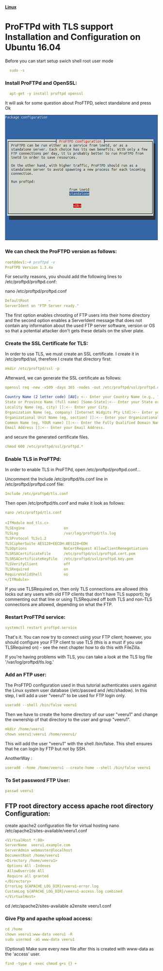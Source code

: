 [**Linux**](../Linux.md)

# ProFTPd with TLS support Installation and Configuration  on Ubuntu 16.04

Before  you can start setup swich shell root user mode 
~~~yaml    
  sudo -s
~~~

### Install ProFTPd and OpenSSL:
~~~yaml    
  apt-get -y install proftpd openssl
~~~
It will ask for some question about ProFTPD, select standalone and press Ok

![image1](/images/proftp1.png)

### We can check the ProFTPD version as follows:
~~~yaml 
root@dev1:~# proftpd -v
ProFTPD Version 1.3.4a
~~~
For security reasons, you should add the following lines to /etc/proftpd/proftpd.conf:

nano /etc/proftpd/proftpd.conf
~~~yaml 
DefaultRoot         ~
ServerIdent on "FTP Server ready."
~~~
The first option enables chrooting of FTP users into their home directory and the second option enables a ServerIdent message that does not contain any information about the used FTP server software, version or OS so that a potential attacker don't gets these details on the silver plate.

### Create the SSL Certificate for TLS:

In order to use TLS, we must create an SSL certificate. I create it in /etc/proftpd/ssl, therefore I create that directory first:
~~~yaml 
mkdir /etc/proftpd/ssl -p
~~~
Afterward, we can generate the SSL certificate as follows:
~~~yaml 
openssl req -new -x509 -days 365 -nodes -out /etc/proftpd/ssl/proftpd.cert.pem -keyout /etc/proftpd/ssl/proftpd.key.pem
~~~

~~~yaml 
Country Name (2 letter code) [AU]: <-- Enter your Country Name (e.g., "IN").
State or Province Name (full name) [Some-State]:<-- Enter your State or Province Name.
Locality Name (eg, city) []:<-- Enter your City.
Organization Name (eg, company) [Internet Widgits Pty Ltd]:<-- Enter your Organization Name (e.g., the name of your company).
Organizational Unit Name (eg, section) []:<-- Enter your Organizational Unit Name (e.g. "IT Department").
Common Name (eg, YOUR name) []:<-- Enter the Fully Qualified Domain Name of the system (e.g. "dev1.example.com").
Email Address []:<-- Enter your Email Address.
~~~

 and secure the generated certificate files.
~~~yaml 
chmod 600 /etc/proftpd/ssl/proftpd.*
~~~
### Enable TLS in ProFTPd:
In order to enable TLS in ProFTPd, open /etc/proftpd/proftpd.conf...

Uncomment the Include /etc/proftpd/tls.conf line in  /etc/proftpd/proftpd.conf file:
~~~yml
Include /etc/proftpd/tls.conf
~~~

Then open /etc/proftpd/tls.conf and make it look as follows:
~~~yml
nano /etc/proftpd/tls.conf

<IfModule mod_tls.c>
TLSEngine                  on
TLSLog                     /var/log/proftpd/tls.log
TLSProtocol TLSv1.2
TLSCipherSuite AES128+EECDH:AES128+EDH
TLSOptions                 NoCertRequest AllowClientRenegotiations
TLSRSACertificateFile      /etc/proftpd/ssl/proftpd.cert.pem
TLSRSACertificateKeyFile   /etc/proftpd/ssl/proftpd.key.pem
TLSVerifyClient            off
TLSRequired                on
RequireValidShell          no
</IfModule>
~~~

If you use TLSRequired on, then only TLS connections are allowed (this locks out any users with old FTP clients that don't have TLS support); by commenting out that line or using TLSRequired off both TLS and non-TLS connections are allowed, depending on what the FTP.

### Restart ProFTPd  service:
~~~yml
systemctl restart proftpd.service
~~~
That's it. You can now try to connect using your FTP client; however, you should configure your FTP client to use TLS (this is a must if you use TLSRequired on) - see the next chapter how to do this with FileZilla.

If you're having problems with TLS, you can take a look at the TLS log file '/var/log/proftpd/tls.log.'

 
### Add an FTP user:

The ProFTPD configuration used in thus tutorial authenticates users against the Linux system user database (/etc/passwd and /etc/shadow). 
In this step, I will add a user "veeru1" to be used for FTP login only.
~~~yml
useradd --shell /bin/false veeru1
~~~
Then we have to create the home directory of our user "veeru1" and change the ownership of that directory to the user and group "veeru1".
~~~yml
mkdir /home/veeru1
chown veeru1:veeru1 /home/veeru1/
~~~

This will add the user "veeru1" with the shell /bin/false. This shell ensures that he can login by FTP but not by SSH.

AnotherWay :
~~~yml
useradd --home /home/veeru1 --create-home --shell /bin/false veeru1
~~~
### To Set password FTP User:
~~~yml
passwd veeru1
~~~

## FTP root directory access apache root directory Configuration:
create apache2 configuration file for virtual hosting 
nano  /etc/apache2/sites-available/veeru1.conf
~~~yml
<VirtualHost *:80>
ServerName  veeru1.example.com
ServerAdmin webmaster@localhost
DocumentRoot /home/veeru1
<Directory /home/veeru1>
 Options All -Indexes 
 AllowOverride All
 Require all granted
</Directory>
ErrorLog ${APACHE_LOG_DIR}/veeru1-error.log
CustomLog ${APACHE_LOG_DIR}/veeru1-access.log combined
</VirtualHost>
~~~
cd /etc/apache2/sites-available
a2ensite veeru1.conf

### Give Ftp and apache upload access:
~~~yml
cd /home
chown veeru1:www-data veeru1 -R
sudo usermod -aG www-data veeru1
~~~
(Optional) Make sure every new file after this is created with www-data as the 'access' user.
~~~yml
find -type d -exec chmod g+s {} +
~~~
